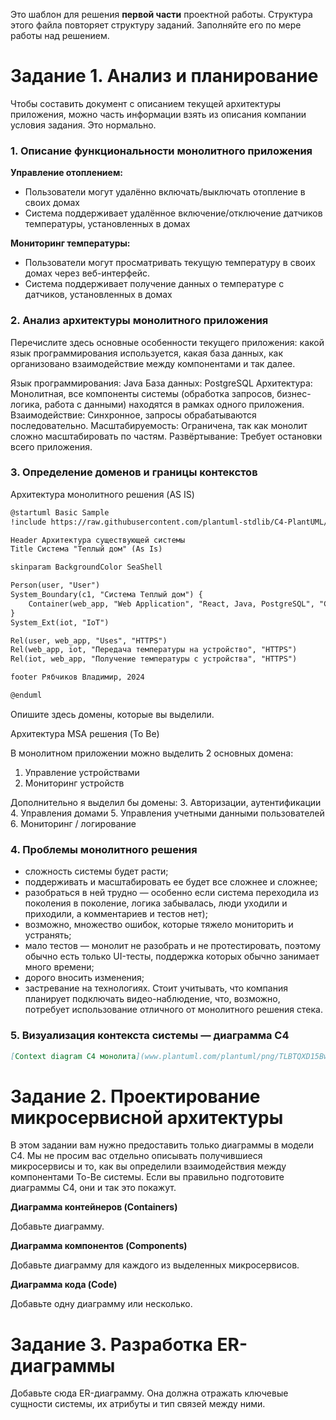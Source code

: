 Это шаблон для решения **первой части** проектной работы. Структура этого файла повторяет структуру заданий. Заполняйте его по мере работы над решением.

# Задание 1. Анализ и планирование

Чтобы составить документ с описанием текущей архитектуры приложения, можно часть информации взять из описания компании условия задания. Это нормально.

### 1. Описание функциональности монолитного приложения

**Управление отоплением:**

- Пользователи могут удалённо включать/выключать отопление в своих домах
- Система поддерживает удалённое включение/отключение датчиков температуры, установленных в домах

**Мониторинг температуры:**

- Пользователи могут просматривать текущую температуру в своих домах через веб-интерфейс. 
- Система поддерживает получение данных о температуре с датчиков, установленных в домах

### 2. Анализ архитектуры монолитного приложения

Перечислите здесь основные особенности текущего приложения: какой язык программирования используется, какая база данных, как организовано взаимодействие между компонентами и так далее.

Язык программирования: Java
База данных: PostgreSQL
Архитектура: Монолитная, все компоненты системы (обработка запросов, бизнес-логика, работа с данными) находятся в рамках одного приложения.
Взаимодействие: Синхронное, запросы обрабатываются последовательно.
Масштабируемость: Ограничена, так как монолит сложно масштабировать по частям.
Развёртывание: Требует остановки всего приложения.

### 3. Определение доменов и границы контекстов

Архитектура монолитного решения (AS IS)

```markdown
@startuml Basic Sample
!include https://raw.githubusercontent.com/plantuml-stdlib/C4-PlantUML/master/C4_Container.puml

Header Архитектура существующей системы
Title Система "Теплый дом" (As Is)

skinparam BackgroundColor SeaShell

Person(user, "User")
System_Boundary(c1, "Система Теплый дом") {
    Container(web_app, "Web Application", "React, Java, PostgreSQL", "Система управления температурой с датчиков")
}
System_Ext(iot, "IoT")

Rel(user, web_app, "Uses", "HTTPS")
Rel(web_app, iot, "Передача температуры на устройство", "HTTPS")
Rel(iot, web_app, "Получение температуры с устройства", "HTTPS")

footer Рябчиков Владимир, 2024

@enduml
```
Опишите здесь домены, которые вы выделили.

Архитектура MSA решения (To Be)

В монолитном приложении можно выделить 2 основных домена:
1. Управление устройствами
2. Мониторинг устройств

Дополнительно я выделил бы домены:
3. Авторизации, аутентификации
4. Управления домами
5. Управления учетными данными пользователей
6. Мониторинг / логирование

### **4. Проблемы монолитного решения**

- сложность системы будет расти;
- поддерживать и масштабировать ее будет все сложнее и сложнее;
- разобраться в ней трудно — особенно если система переходила из поколения в поколение, логика забывалась, люди уходили и приходили, а комментариев и тестов нет);
- возможно, множество ошибок, которые тяжело мониторить и устранять;
- мало тестов — монолит не разобрать и не протестировать, поэтому обычно есть только UI-тесты, поддержка которых обычно занимает много времени;
- дорого вносить изменения;
- застревание на технологиях. Стоит учитывать, что компания планирует подключать видео-наблюдение, что, возможно,  потребует использование отличного от монолитного решения стека.

### 5. Визуализация контекста системы — диаграмма С4

```markdown
[Context diagram С4 монолита](www.plantuml.com/plantuml/png/TLBTQXD15BwVfnZtAe4qqT8hhze6ePKAiKdnCansnsJfximoCsij8iGKAHAmuWluymGnT24sCNc5Cs_aEKrifCQzsTdlx7U-7sRNEc5SdYRiGQp298yaxpcNsSUrcX5drMxiUdadjzA4MZcfN3NKQIrBX2BEbdLH4dTgzPsj1a4dpuvggR1E6eJQTMI8M4bJpMW_Ev0YaeR39z_txs7Y1r30ZH_u2z-74VVlyF012dmFO8pdZ_G5Ft404mBnO-Q7h1MxH7BujWQH7C1tF2rWweV8W6kOmopWfJtB3ssPCNiQgqmOaV9z4PvsZSvLLDU9DhmfHRCd4tJNaCPgLQAe5HwSu2iei-OvXadR-qGGvhmKFiBPFUrDqcN-Xd5yxYeedSbEMsGPqb_83j_BiYGEXOkr2X0wbY9q5VvKl18Ltj3MTOriFZyA_XNp5x2Wkc0CKuH-uV2AhwOBA6YqQdH-MnqP8kGI9d23s1X3lVqJwybhLugrGvL3tS81EvR9ge2rNMp2af63LglHn9_edxlfaWrVRfKBqaAbqKP3ViZHBYMWE4k3TC8ay_lxQUtQ0ksVmnI9byl8KFn70GDlsZ_wUpzxgRMZQ_ZLNy6FTJ4SFcEb8xX6O8QrzYjy--7s3jkLAiBh-ni0)
```

# Задание 2. Проектирование микросервисной архитектуры

В этом задании вам нужно предоставить только диаграммы в модели C4. Мы не просим вас отдельно описывать получившиеся микросервисы и то, как вы определили взаимодействия между компонентами To-Be системы. Если вы правильно подготовите диаграммы C4, они и так это покажут.

**Диаграмма контейнеров (Containers)**

Добавьте диаграмму.

**Диаграмма компонентов (Components)**

Добавьте диаграмму для каждого из выделенных микросервисов.

**Диаграмма кода (Code)**

Добавьте одну диаграмму или несколько.

# Задание 3. Разработка ER-диаграммы

Добавьте сюда ER-диаграмму. Она должна отражать ключевые сущности системы, их атрибуты и тип связей между ними.
